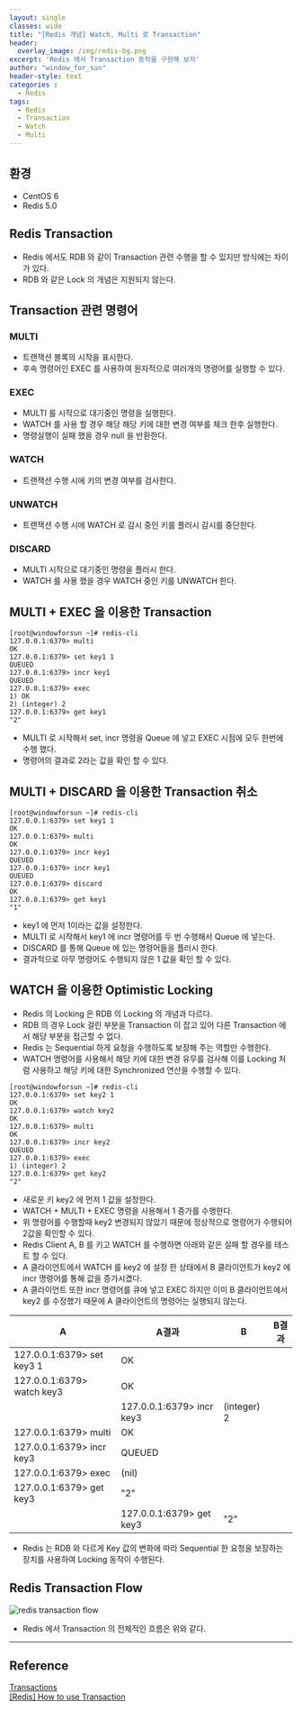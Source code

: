 ```yaml
--- 
layout: single
classes: wide
title: "[Redis 개념] Watch, Multi 로 Transaction"
header:
  overlay_image: /img/redis-bg.png
excerpt: 'Redis 에서 Transaction 동작을 구현해 보자'
author: "window_for_sun"
header-style: text
categories :
  - Redis
tags:
  - Redis
  - Transaction
  - Watch
  - Multi
---  
```


## 환경
- CentOS 6
- Redis 5.0

## Redis Transaction
- Redis 에서도 RDB 와 같이 Transaction 관련 수행을 할 수 있지만 방식에는 차이가 있다.
- RDB 와 같은 Lock 의 개념은 지원되지 않는다.

## Transaction 관련 명령어
### MULTI
- 트랜잭션 블록의 시작을 표시한다.
- 후속 명령어인 EXEC 를 사용하여 원자적으로 여러개의 명령어를 실행할 수 있다.

### EXEC
- MULTI 를 시작으로 대기중인 명령을 실행한다.
- WATCH 를 사용 할 경우 해당 해당 키에 대한 변경 여부를 체크 한후 실행한다.
- 명령실행이 실패 했을 경우 null 을 반환한다.

### WATCH
- 트랜잭션 수행 시에 키의 변경 여부를 검사한다.

### UNWATCH
- 트랜잭션 수행 시에 WATCH 로 감시 중인 키를 플러시 감시를 중단한다.

### DISCARD
- MULTI 시작으로 대기중인 명령을 플러시 한다.
- WATCH 를 사용 했을 경우 WATCH 중인 키를 UNWATCH 한다.

## MULTI + EXEC 을 이용한 Transaction

```
[root@windowforsun ~]# redis-cli
127.0.0.1:6379> multi
OK
127.0.0.1:6379> set key1 1
QUEUED
127.0.0.1:6379> incr key1
QUEUED
127.0.0.1:6379> exec
1) OK
2) (integer) 2
127.0.0.1:6379> get key1
"2"
```  

- MULTI 로 시작해서 set, incr 명령을 Queue 에 넣고 EXEC 시점에 모두 한번에 수행 했다.
- 명령어의 결과로 2라는 값을 확인 할 수 있다.

## MULTI + DISCARD 을 이용한 Transaction 취소

```
[root@windowforsun ~]# redis-cli
127.0.0.1:6379> set key1 1
OK
127.0.0.1:6379> multi
OK
127.0.0.1:6379> incr key1
QUEUED
127.0.0.1:6379> incr key1
QUEUED
127.0.0.1:6379> discard
OK
127.0.0.1:6379> get key1
"1"
```  

- key1 에 먼저 1이라는 값을 설정한다.
- MULTI 로 시작해서 key1 에 incr 명령어를 두 번 수행해서 Queue 에 넣는다.
- DISCARD 를 통해 Queue 에 있는 명령어들을 플러시 한다.
- 결과적으로 아무 명령어도 수행되지 않은 1 값을 확인 할 수 있다.

## WATCH 을 이용한 Optimistic Locking
- Redis 의 Locking 은 RDB 의 Locking 의 개념과 다르다.
- RDB 의 경우 Lock 걸린 부분을 Transaction 이 잡고 있어 다른 Transaction 에서 해당 부분을 접근할 수 없다.
- Redis 는 Sequential 하게 요청을 수행하도록 보장해 주는 역할만 수행한다.
- WATCH 명령어를 사용해서 해당 키에 대한 변경 유무를 검사해 이를 Locking 처럼 사용하고 해당 키에 대한 Synchronized 연산을 수행할 수 있다.

```
[root@windowforsun ~]# redis-cli
127.0.0.1:6379> set key2 1
OK
127.0.0.1:6379> watch key2
OK
127.0.0.1:6379> multi
OK
127.0.0.1:6379> incr key2
QUEUED
127.0.0.1:6379> exec
1) (integer) 2
127.0.0.1:6379> get key2
"2"
```  

- 새로운 키 key2 에 먼저 1 값을 설정한다.
- WATCH + MULTI + EXEC 명령을 사용해서 1 증가를 수행한다.
- 위 명령어를 수행할때 key2 변경되지 않았기 때문에 정상적으로 명령어가 수행되어 2값을 확인할 수 있다. 
- Redis Client A, B 를 키고 WATCH 를 수행하면 아래와 같은 실패 할 경우를 테스트 할 수 있다.
- A 클라이언트에서 WATCH 를 key2 에 설정 한 상태에서 B 클라이언트가 key2 에 incr 명령어를 통해 값을 증가시켰다.
- A 클라이언트 또한 incr 명령어를 큐에 넣고 EXEC 하지만 이미 B 클라이언트에서 key2 를 수정했기 때문에 A 클라이언트의 명령어는 실행되지 않는다.

A|A결과|B|B결과
---|---|---|---
127.0.0.1:6379> set key3 1|OK| | 
127.0.0.1:6379> watch key3|OK| | 
 | |127.0.0.1:6379> incr key3|(integer) 2
127.0.0.1:6379> multi|OK| | 
127.0.0.1:6379> incr key3|QUEUED| | 
127.0.0.1:6379> exec|(nil)| | 
127.0.0.1:6379> get key3|"2"| | 
 | |127.0.0.1:6379> get key3|"2"
 
- Redis 는 RDB 와 다르게 Key 값의 변화에 따라 Sequential 한 요청을 보장하는 장치를 사용하여 Locking 동작이 수행된다.

## Redis Transaction Flow

![redis transaction flow]({{site.baseurl}}/img/redis/practice-transaction-sequence.png)

- Redis 에서 Transaction 의 전체적인 흐름은 위와 같다.

---
## Reference
[Transactions](https://redis.io/topics/transactions)  
[[Redis] How to use Transaction](https://rocksea.tistory.com/319)  